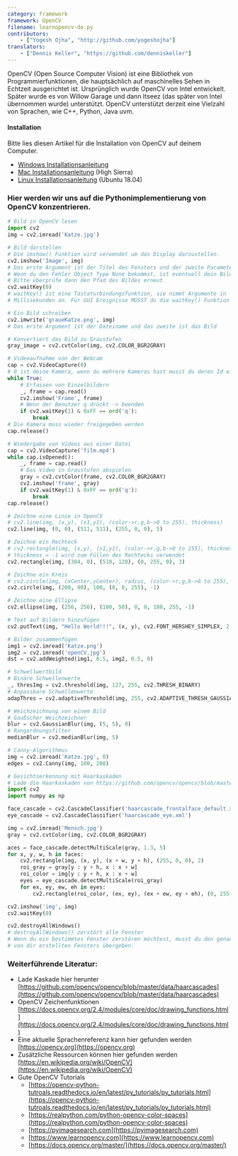 ```yaml
---
category: framework
framework: OpenCV
filename: learnopencv-de.py
contributors:
    - ["Yogesh Ojha", "http://github.com/yogeshojha"]
translators:
    - ["Dennis Keller", "https://github.com/denniskeller"]
---
```


OpenCV (Open Source Computer Vision) ist eine Bibliothek von Programmierfunktionen,
die hauptsächlich auf maschinelles Sehen in Echtzeit ausgerichtet ist.
Ursprünglich wurde OpenCV von Intel entwickelt. Später wurde es von
Willow Garage und dann Itseez (das später von Intel übernommen wurde) unterstützt.
OpenCV unterstützt derzeit eine Vielzahl von Sprachen, wie C++, Python, Java uvm.

#### Installation

Bitte lies diesen Artikel für die Installation von OpenCV auf deinem Computer.

* [Windows Installationsanleitung](https://opencv-python-tutroals.readthedocs.io/en/latest/py_tutorials/py_setup/py_setup_in_windows/py_setup_in_windows.html#install-opencv-python-in-windows)
* [Mac Installationsanleitung](https://medium.com/@nuwanprabhath/installing-opencv-in-macos-high-sierra-for-python-3-89c79f0a246a) (High Sierra)
* [Linux Installationsanleitung](https://www.pyimagesearch.com/2018/05/28/ubuntu-18-04-how-to-install-opencv) (Ubuntu 18.04)

### Hier werden wir uns auf die Pythonimplementierung von OpenCV konzentrieren.

```python
# Bild in OpenCV lesen
import cv2
img = cv2.imread('Katze.jpg')

# Bild darstellen
# Die imshow() Funktion wird verwendet um das Display darzustellen.
cv2.imshow('Image', img)
# Das erste Argument ist der Titel des Fensters und der zweite Parameter ist das Bild
# Wenn du den Fehler Object Type None bekommst, ist eventuell dein Bildpfad falsch.
# Bitte überprüfe dann den Pfad des Bildes erneut.
cv2.waitKey(0)
# waitKey() ist eine Tastaturbindungsfunktion, sie nimmt Argumente in
# Millisekunden an. Für GUI Ereignisse MUSST du die waitKey() Funktion verwenden.

# Ein Bild schreiben
cv2.imwrite('graueKatze.png', img)
# Das erste Argument ist der Dateiname und das zweite ist das Bild

# Konvertiert das Bild zu Graustufen
gray_image = cv2.cvtColor(img, cv2.COLOR_BGR2GRAY)

# Videoaufnahme von der Webcam
cap = cv2.VideoCapture(0)
# 0 ist deine Kamera, wenn du mehrere Kameras hast musst du deren Id eingeben
while True:
    # Erfassen von Einzelbildern
    _, frame = cap.read()
    cv2.imshow('Frame', frame)
    # Wenn der Benutzer q drückt -> beenden
    if cv2.waitKey(1) & 0xFF == ord('q'):
        break
# Die Kamera muss wieder freigegeben werden
cap.release()

# Wiedergabe von Videos aus einer Datei
cap = cv2.VideoCapture('film.mp4')
while cap.isOpened():
    _, frame = cap.read()
    # Das Video in Graustufen abspielen
    gray = cv2.cvtColor(frame, cv2.COLOR_BGR2GRAY)
    cv2.imshow('frame', gray)
    if cv2.waitKey(1) & 0xFF == ord('q'):
        break
cap.release()

# Zeichne eine Linie in OpenCV
# cv2.line(img, (x,y), (x1,y1), (color->r,g,b->0 to 255), thickness)
cv2.line(img, (0, 0), (511, 511), (255, 0, 0), 5)

# Zeichne ein Rechteck
# cv2.rectangle(img, (x,y), (x1,y1), (color->r,g,b->0 to 255), thickness)
# thickness = -1 wird zum Füllen des Rechtecks verwendet
cv2.rectangle(img, (384, 0), (510, 128), (0, 255, 0), 3)

# Zeichne ein Kreis
# cv2.circle(img, (xCenter,yCenter), radius, (color->r,g,b->0 to 255), thickness)
cv2.circle(img, (200, 90), 100, (0, 0, 255), -1)

# Zeichne eine Ellipse
cv2.ellipse(img, (256, 256), (100, 50), 0, 0, 180, 255, -1)

# Text auf Bildern hinzufügen
cv2.putText(img, "Hello World!!!", (x, y), cv2.FONT_HERSHEY_SIMPLEX, 2, 255)

# Bilder zusammenfügen
img1 = cv2.imread('Katze.png')
img2 = cv2.imread('openCV.jpg')
dst = cv2.addWeighted(img1, 0.5, img2, 0.5, 0)

# Schwellwertbild
# Binäre Schwellenwerte
_, thresImg = cv2.threshold(img, 127, 255, cv2.THRESH_BINARY)
# Anpassbare Schwellenwerte
adapThres = cv2.adaptiveThreshold(img, 255, cv2.ADAPTIVE_THRESH_GAUSSIAN_C, cv2.THRESH_BINARY, 11, 2)

# Weichzeichnung von einem Bild
# Gaußscher Weichzeichner
blur = cv2.GaussianBlur(img, (5, 5), 0)
# Rangordnungsfilter
medianBlur = cv2.medianBlur(img, 5)

# Canny-Algorithmus
img = cv2.imread('Katze.jpg', 0)
edges = cv2.Canny(img, 100, 200)

# Gesichtserkennung mit Haarkaskaden
# Lade die Haarkaskaden von https://github.com/opencv/opencv/blob/master/data/haarcascades/ herunter
import cv2
import numpy as np

face_cascade = cv2.CascadeClassifier('haarcascade_frontalface_default.xml')
eye_cascade = cv2.CascadeClassifier('haarcascade_eye.xml')

img = cv2.imread('Mensch.jpg')
gray = cv2.cvtColor(img, cv2.COLOR_BGR2GRAY)

aces = face_cascade.detectMultiScale(gray, 1.3, 5)
for x, y, w, h in faces:
    cv2.rectangle(img, (x, y), (x + w, y + h), (255, 0, 0), 2)
    roi_gray = gray[y : y + h, x : x + w]
    roi_color = img[y : y + h, x : x + w]
    eyes = eye_cascade.detectMultiScale(roi_gray)
    for ex, ey, ew, eh in eyes:
        cv2.rectangle(roi_color, (ex, ey), (ex + ew, ey + eh), (0, 255, 0), 2)

cv2.imshow('img', img)
cv2.waitKey(0)

cv2.destroyAllWindows()
# destroyAllWindows() zerstört alle Fenster
# Wenn du ein bestimmtes Fenster zerstören möchtest, musst du den genauen Namen des
# von dir erstellten Fensters übergeben.
```

### Weiterführende Literatur:

* Lade Kaskade hier herunter [https://github.com/opencv/opencv/blob/master/data/haarcascades](https://github.com/opencv/opencv/blob/master/data/haarcascades)
* OpenCV Zeichenfunktionen [https://docs.opencv.org/2.4/modules/core/doc/drawing_functions.html](https://docs.opencv.org/2.4/modules/core/doc/drawing_functions.html)
* Eine aktuelle Sprachenreferenz kann hier gefunden werden [https://opencv.org](https://opencv.org)
* Zusätzliche Ressourcen können hier gefunden werden [https://en.wikipedia.org/wiki/OpenCV](https://en.wikipedia.org/wiki/OpenCV)
* Gute OpenCV Tutorials
    * [https://opencv-python-tutroals.readthedocs.io/en/latest/py_tutorials/py_tutorials.html](https://opencv-python-tutroals.readthedocs.io/en/latest/py_tutorials/py_tutorials.html)
    * [https://realpython.com/python-opencv-color-spaces](https://realpython.com/python-opencv-color-spaces)
    * [https://pyimagesearch.com](https://pyimagesearch.com)
    * [https://www.learnopencv.com](https://www.learnopencv.com)
    * [https://docs.opencv.org/master/](https://docs.opencv.org/master/)
